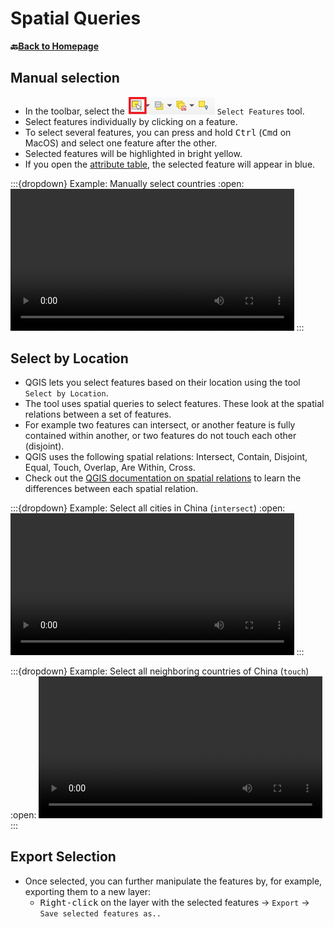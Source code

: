 # Spatial Queries


__🔙[Back to Homepage](/content/intro.md)__

## Manual selection

- In the toolbar, select the ![](/fig/selection_toolbar_feature_selection.png) `Select Features` tool.
- Select features individually by clicking on a feature.
- To select several features, you can press and hold <kbd>Ctrl</kbd> (<kbd>Cmd</kbd> on MacOS) and select one feature after the other. 
- Selected features will be highlighted in bright yellow. 
- If you open the [attribute table](https://giscience.github.io/gis-training-resource-center/content/Wiki/en_qgis_table_functions_wiki.html), the selected feature will appear in blue.



:::{dropdown} Example: Manually select countries
:open:
<video width="90%" controls src="https://github.com/GIScience/gis-training-resource-center/raw/main/fig/en_qgis_select_features_by_click_wiki.mp4"></video>
:::


## Select by Location

- QGIS lets you select features based on their location using the tool `Select by Location`.
- The tool uses spatial queries to select features. These look at the spatial relations between a set of features. 
- For example two features can intersect, or another feature is fully contained within another, or two features do not touch each other (disjoint). 
- QGIS uses the following spatial relations: Intersect, Contain, Disjoint, Equal, Touch, Overlap, Are Within, Cross.
- Check out the [QGIS documentation on spatial relations](https://docs.qgis.org/3.40/en/docs/user_manual/processing_algs/qgis/vectorselection.html#exploring-spatial-relations) to learn the differences between each spatial relation.

:::{dropdown} Example: Select all cities in China (`intersect`)
:open:
<video width="90%" controls src="https://github.com/GIScience/gis-training-resource-center/raw/main/fig/en_qgis_select_by_location_intersect_wiki.mp4"></video>
:::

:::{dropdown} Example: Select all neighboring countries of China (`touch`)
:open:
<video width="90%" controls src="https://github.com/GIScience/gis-training-resource-center/raw/main/fig/en_qgis_select_by_location_touch_wiki.mp4"></video>
:::


## Export Selection

- Once selected, you can further manipulate the features by, for example, exporting them to a new layer:
    - <kbd>Right-click</kbd> on the layer with the selected features -> `Export` -> `Save selected features as..`

